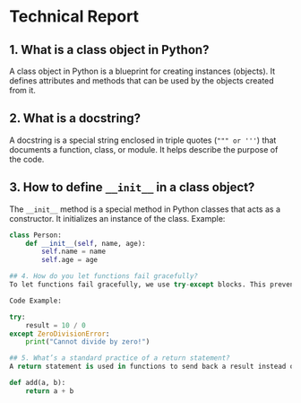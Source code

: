 # Technical Report

## 1. What is a class object in Python?
A class object in Python is a blueprint for creating instances (objects). It defines attributes and methods that can be used by the objects created from it.

## 2. What is a docstring?
A docstring is a special string enclosed in triple quotes (`""" or '''`) that documents a function, class, or module. It helps describe the purpose of the code.

## 3. How to define `__init__` in a class object?
The `__init__` method is a special method in Python classes that acts as a constructor. It initializes an instance of the class. Example:

```python
class Person:
    def __init__(self, name, age):
        self.name = name
        self.age = age

## 4. How do you let functions fail gracefully?
To let functions fail gracefully, we use try-except blocks. This prevents the program from crashing when an error occurs. Instead, the error is caught, and a message can be displayed or logged.

Code Example:

try:
    result = 10 / 0
except ZeroDivisionError:
    print("Cannot divide by zero!")

## 5. What’s a standard practice of a return statement?
A return statement is used in functions to send back a result instead of printing it. A good practice is to return meaningful values rather than having functions print directly, making the function more reusable.

def add(a, b):
    return a + b




